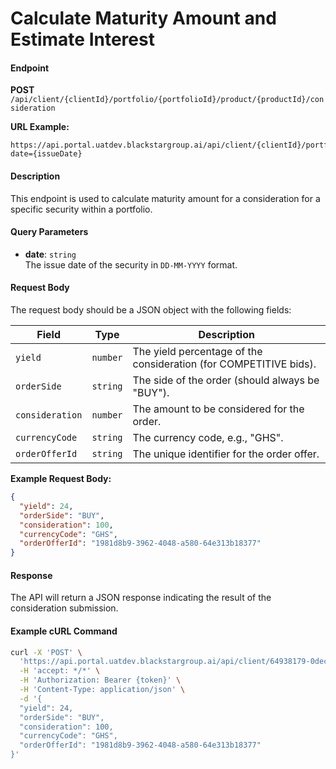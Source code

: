 # Calculate Maturity Amount and Estimate Interest

#### Endpoint
**POST** `/api/client/{clientId}/portfolio/{portfolioId}/product/{productId}/consideration`

**URL Example:**
```
https://api.portal.uatdev.blackstargroup.ai/api/client/{clientId}/portfolio/{portfolioId}/product/{securityId}/consideration?date={issueDate}
```

#### Description
This endpoint is used to calculate maturity amount for a consideration for a specific security within a portfolio.

#### Query Parameters
- **date**: `string`  
  The issue date of the security in `DD-MM-YYYY` format.

#### Request Body
The request body should be a JSON object with the following fields:

| Field          | Type     | Description                                               |
|----------------|----------|-----------------------------------------------------------|
| `yield`        | `number` | The yield percentage of the consideration (for COMPETITIVE bids).                |
| `orderSide`    | `string` | The side of the order (should always be "BUY").             |
| `consideration`| `number` | The amount to be considered for the order.                |
| `currencyCode` | `string` | The currency code, e.g., "GHS".                           |
| `orderOfferId` | `string` | The unique identifier for the order offer.                |

**Example Request Body:**
```json
{
  "yield": 24,
  "orderSide": "BUY",
  "consideration": 100,
  "currencyCode": "GHS",
  "orderOfferId": "1981d8b9-3962-4048-a580-64e313b18377"
}
```

#### Response
The API will return a JSON response indicating the result of the consideration submission.

#### Example cURL Command
```bash
curl -X 'POST' \
  'https://api.portal.uatdev.blackstargroup.ai/api/client/64938179-0dec-asdd-ba26-8e0ea2b37aa3/portfolio/8a208c43-a6a3-4abe-9b36-7339c3c68a53/product/6edd9552-acfd-4646-aa7f-b53d9365e520/consideration?date=02-09-2024' \
  -H 'accept: */*' \
  -H 'Authorization: Bearer {token}' \
  -H 'Content-Type: application/json' \
  -d '{
  "yield": 24,
  "orderSide": "BUY",
  "consideration": 100,
  "currencyCode": "GHS",
  "orderOfferId": "1981d8b9-3962-4048-a580-64e313b18377"
}'
```
